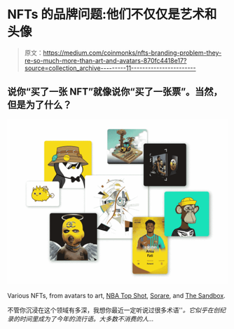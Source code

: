 # NFTs 的品牌问题:他们不仅仅是艺术和头像

> 原文：<https://medium.com/coinmonks/nfts-branding-problem-they-re-so-much-more-than-art-and-avatars-870fc4418e17?source=collection_archive---------11----------------------->

## 说你“买了一张 NFT”就像说你“买了一张票”。当然，但是为了什么？

![](img/e867dcfe3fd89f9884706153911feab5.png)

Various NFTs, from avatars to art, [NBA Top Shot](https://nbatopshot.com/), [Sorare](https://sorare.com/), and [The Sandbox](https://www.sandbox.game/en/).

不管你沉浸在这个领域有多深，我想你最近一定听说过很多术语''*。它似乎在创纪录的时间里成为了今年的流行语。大多数不消费的人…*
